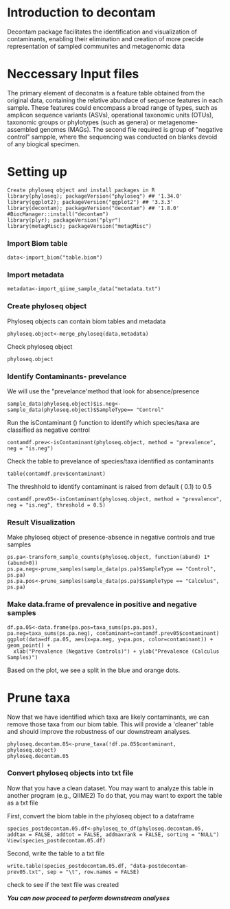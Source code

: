# Introduction to decontam
Decontam package facilitates the identification and visualization of contaminants, enabling their elimination and creation of more precide representation
of sampled communites and metagenomic data

# Neccessary Input files
The primary element of deconatm is a feature table obtained from the original data, containing the relative abundace of sequence features in each
sample. These features could encompass a broad range of types, such as amplicon sequence variants (ASVs), operational taxonomic units (OTUs), 
taxonomic groups or phylotypes (such as genera) or metagenome-assembled genomes (MAGs). The second file required is group of "negative control" 
sampple, where the sequencing was conducted on blanks devoid of any biogical specimen.

# Setting up
```
Create phyloseq object and install packages in R
library(phyloseq); packageVersion("phyloseq") ## '1.34.0'
library(ggplot2); packageVersion("ggplot2") ## '3.3.3' 
library(decontam); packageVersion("decontam") ## '1.8.0'    #BiocManager::install("decontam")
library(plyr); packageVersion("plyr")
library(metagMisc); packageVersion("metagMisc")
```
### Import Biom table
```
data<-import_biom("table.biom")
```
### Import metadata
```
metadata<-import_qiime_sample_data("metadata.txt")
```
### Create phyloseq object
Phyloseq objects can contain biom tables and metadata
```
phyloseq.object<-merge_phyloseq(data,metadata)
```
Check phyloseq object
```
phyloseq.object
```
### Identify Contaminants- prevelance
We will use the "prevelance'method  that look for absence/presence
```
sample_data(phyloseq.object)$is.neg<-sample_data(phyloseq.object)$SampleType== "Control"
```
Run the isContaminant () function to identify which species/taxa are classified as negative control
```
contamdf.prev<-isContaminant(phyloseq.object, method = "prevalence", neg = "is.neg")
```
 Check the table to prevelance of species/taxa identified as contaminants
```
table(contamdf.prev$contaminant)
```
 The threshhold to identify contaminant is raised from default ( 0.1) to 0.5
```
contamdf.prev05<-isContaminant(phyloseq.object, method = "prevalence", neg = "is.neg", threshold = 0.5)
```
### Result Visualization
Make phyloseq object of presence-absence in negative controls and true samples 
```
ps.pa<-transform_sample_counts(phyloseq.object, function(abund) 1*(abund>0))
ps.pa.neg<-prune_samples(sample_data(ps.pa)$SampleType == "Control", ps.pa)
ps.pa.pos<-prune_samples(sample_data(ps.pa)$SampleType == "Calculus", ps.pa)
```
### Make data.frame of prevalence in positive and negative samples
```
df.pa.05<-data.frame(pa.pos=taxa_sums(ps.pa.pos), pa.neg=taxa_sums(ps.pa.neg), contaminant=contamdf.prev05$contaminant) 
ggplot(data=df.pa.05, aes(x=pa.neg, y=pa.pos, color=contaminant)) + geom_point() +
  xlab("Prevalence (Negative Controls)") + ylab("Prevalence (Calculus Samples)")
  ```

Based on the plot, we see a split in the blue and orange dots.

# Prune taxa

Now that we have identified which taxa are likely contaminants, we can remove those taxa from our biom table. 
This will provide a 'cleaner' table and should improve the robustness of our downstream analyses. 

```
phyloseq.decontam.05<-prune_taxa(!df.pa.05$contaminant, phyloseq.object)
phyloseq.decontam.05
``` 

### Convert phyloseq objects into txt file 

Now that you have a clean dataset. You may want to analyze this table in another program (e.g., QIIME2)
To do that, you may want to export the table as a txt file 

 First, convert the biom table in the phyloseq object to a dataframe  
  ```
species_postdecontam.05.df<-phyloseq_to_df(phyloseq.decontam.05, addtax = FALSE, addtot = FALSE, addmaxrank = FALSE, sorting = "NULL")
View(species_postdecontam.05.df)
  ```
 Second, write the table to a txt file 
  ```
write.table(species_postdecontam.05.df, "data-postdecontam-prev05.txt", sep = "\t", row.names = FALSE)
  ```
 check to see if the text file was created 

***You can now proceed to perform downstream analyses***





